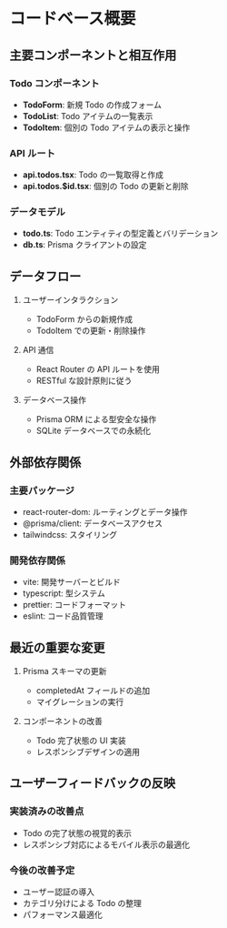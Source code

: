 # コードベース概要

## 主要コンポーネントと相互作用

### Todo コンポーネント

- **TodoForm**: 新規 Todo の作成フォーム
- **TodoList**: Todo アイテムの一覧表示
- **TodoItem**: 個別の Todo アイテムの表示と操作

### API ルート

- **api.todos.tsx**: Todo の一覧取得と作成
- **api.todos.$id.tsx**: 個別の Todo の更新と削除

### データモデル

- **todo.ts**: Todo エンティティの型定義とバリデーション
- **db.ts**: Prisma クライアントの設定

## データフロー

1. ユーザーインタラクション

   - TodoForm からの新規作成
   - TodoItem での更新・削除操作

2. API 通信

   - React Router の API ルートを使用
   - RESTful な設計原則に従う

3. データベース操作
   - Prisma ORM による型安全な操作
   - SQLite データベースでの永続化

## 外部依存関係

### 主要パッケージ

- react-router-dom: ルーティングとデータ操作
- @prisma/client: データベースアクセス
- tailwindcss: スタイリング

### 開発依存関係

- vite: 開発サーバーとビルド
- typescript: 型システム
- prettier: コードフォーマット
- eslint: コード品質管理

## 最近の重要な変更

1. Prisma スキーマの更新

   - completedAt フィールドの追加
   - マイグレーションの実行

2. コンポーネントの改善
   - Todo 完了状態の UI 実装
   - レスポンシブデザインの適用

## ユーザーフィードバックの反映

### 実装済みの改善点

- Todo の完了状態の視覚的表示
- レスポンシブ対応によるモバイル表示の最適化

### 今後の改善予定

- ユーザー認証の導入
- カテゴリ分けによる Todo の整理
- パフォーマンス最適化
